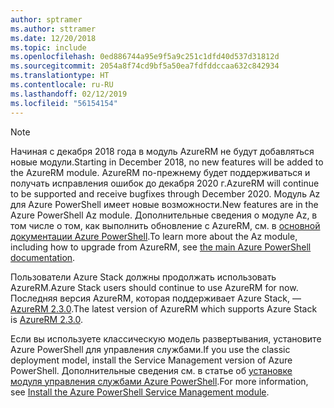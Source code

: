 ```yaml
---
author: sptramer
ms.author: sttramer
ms.date: 12/20/2018
ms.topic: include
ms.openlocfilehash: 0ed886744a95e9f5a9c251c1dfd40d537d31812d
ms.sourcegitcommit: 2054a8f74cd9bf5a50ea7fdfddccaa632c842934
ms.translationtype: HT
ms.contentlocale: ru-RU
ms.lasthandoff: 02/12/2019
ms.locfileid: "56154154"
---
```

> [!NOTE]
> 
> <span data-ttu-id="b9eff-101">Начиная с декабря 2018 года в модуль AzureRM не будут добавляться новые модули.</span><span class="sxs-lookup"><span data-stu-id="b9eff-101">Starting in December 2018, no new features will be added to the AzureRM module.</span></span> <span data-ttu-id="b9eff-102">AzureRM по-прежнему будет поддерживаться и получать исправления ошибок до декабря 2020 г.</span><span class="sxs-lookup"><span data-stu-id="b9eff-102">AzureRM will continue to be supported and receive bugfixes through December 2020.</span></span> <span data-ttu-id="b9eff-103">Модуль Az для Azure PowerShell имеет новые возможности.</span><span class="sxs-lookup"><span data-stu-id="b9eff-103">New features are in the Azure PowerShell Az module.</span></span> <span data-ttu-id="b9eff-104">Дополнительные сведения о модуле Az, в том числе о том, как выполнить обновление с AzureRM, см. в [основной документации Azure PowerShell](/powershell/azure).</span><span class="sxs-lookup"><span data-stu-id="b9eff-104">To learn more about the Az module, including how to upgrade from AzureRM, see [the main Azure PowerShell documentation](/powershell/azure).</span></span>
>
> <span data-ttu-id="b9eff-105">Пользователи Azure Stack должны продолжать использовать AzureRM.</span><span class="sxs-lookup"><span data-stu-id="b9eff-105">Azure Stack users should continue to use AzureRM for now.</span></span> <span data-ttu-id="b9eff-106">Последняя версия AzureRM, которая поддерживает Azure Stack, — [AzureRM 2.3.0](/powershell/azure/azurerm?view=azurermps-2.3.0).</span><span class="sxs-lookup"><span data-stu-id="b9eff-106">The latest version of AzureRM which supports Azure Stack is [AzureRM 2.3.0](/powershell/azure/azurerm?view=azurermps-2.3.0).</span></span>
>
> <span data-ttu-id="b9eff-107">Если вы используете классическую модель развертывания, установите Azure PowerShell для управления службами.</span><span class="sxs-lookup"><span data-stu-id="b9eff-107">If you use the classic deployment model, install the Service Management version of Azure PowerShell.</span></span>
> <span data-ttu-id="b9eff-108">Дополнительные сведения см. в статье об [установке модуля управления службами Azure PowerShell](/powershell/azure/servicemanagement/install-azure-ps).</span><span class="sxs-lookup"><span data-stu-id="b9eff-108">For more information, see [Install the Azure PowerShell Service Management module](/powershell/azure/servicemanagement/install-azure-ps).</span></span>
